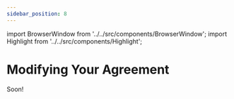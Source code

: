 ```yaml
---
sidebar_position: 8
---
```


import BrowserWindow from '../../src/components/BrowserWindow';
import Highlight from '../../src/components/Highlight';

# Modifying Your Agreement

Soon!
